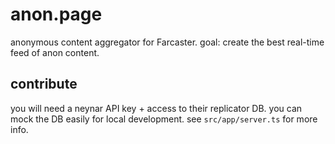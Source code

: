 # anon.page

anonymous content aggregator for Farcaster.
goal: create the best real-time feed of anon content.

## contribute

you will need a neynar API key + access to their replicator DB. 
you can mock the DB easily for local development.
see `src/app/server.ts` for more info.
